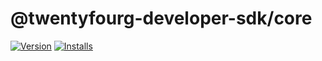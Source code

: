 # @twentyfourg-developer-sdk/core

[![Version](https://flat.badgen.net/npm/v/@twentyfourg-developer-sdk/core)](https://github.com/twentyfourg/developer-sdk/releases) [![Installs](https://flat.badgen.net/npm/dt/@twentyfourg-developer-sdk/core)](https://www.npmjs.com/package/@twentyfourg-developer-sdk/core)
